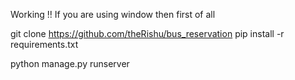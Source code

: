 
Working !!
If you are using window then first of all

git clone https://github.com/theRishu/bus_reservation
pip install -r requirements.txt

python manage.py runserver

